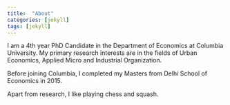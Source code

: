 ```yaml
---
title:  "About"
categories: [jekyll]
tags: [jekyll]
---
```

I am a 4th year PhD Candidate in the Department of Economics at Columbia University. My primary research interests are in the fields of Urban Economics, Applied Micro and Industrial Organization.

Before joining Columbia, I completed my Masters from Delhi School of Economics in 2015.

Apart from research, I like playing chess and squash.

